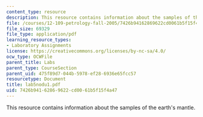 ```yaml
---
content_type: resource
description: This resource contains information about the samples of the earth's mantle.
file: /courses/12-109-petrology-fall-2005/7426b94162869622cd0061b5f15f4a47_lab5nodu1.pdf
file_size: 69329
file_type: application/pdf
learning_resource_types:
- Laboratory Assignments
license: https://creativecommons.org/licenses/by-nc-sa/4.0/
ocw_type: OCWFile
parent_title: Labs
parent_type: CourseSection
parent_uid: 475f89d7-044b-5978-ef28-6936e65fcc57
resourcetype: Document
title: lab5nodu1.pdf
uid: 7426b941-6286-9622-cd00-61b5f15f4a47
---
```

This resource contains information about the samples of the earth's mantle.